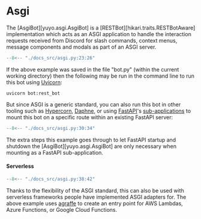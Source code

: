 # Asgi

The [AsgiBot][yuyo.asgi.AsgiBot] is a [RESTBot][hikari.traits.RESTBotAware]
implementation which acts as an ASGI application to handle the
interaction requests received from Discord for slash commands, context menus,
message components and modals as part of an ASGI server.

```py
--8<-- "./docs_src/asgi.py:23:26"
```

If the above example was saved in the file "bot.py"
(within the current working directory) then the following may be run in the command
line to run this bot using [Uvicorn](https://www.uvicorn.org/):

```
uvicorn bot:rest_bot
```

But since ASGI is a generic standard, you can also run this bot in other
tooling such as [Hypercorn](https://pgjones.gitlab.io/hypercorn/),
[Daphne](https://github.com/django/daphne),
or using [FastAPI](https://fastapi.tiangolo.com/)'s
[sub-applications](https://fastapi.tiangolo.com/advanced/sub-applications/)
to mount this bot on a specific route within an existing FastAPI server:

```py
--8<-- "./docs_src/asgi.py:30:34"
```

The extra steps this example goes through to let FastAPI startup and shutdown
the [AsgiBot][yuyo.asgi.AsgiBot] are only necessary when mounting as a FastAPI
sub-application.

#### Serverless

```py
--8<-- "./docs_src/asgi.py:38:42"
```

Thanks to the flexibility of the ASGI standard, this can also be used with
serverless frameworks people have implemented ASGI adapters for. The above
example uses [agraffe](https://pypi.org/project/agraffe/) to create an entry
point for AWS Lambdas, Azure Functions, or Google Cloud Functions.
